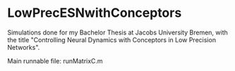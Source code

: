 # LowPrecESNwithConceptors
Simulations done for my Bachelor Thesis at Jacobs University Bremen, with the title "Controlling Neural Dynamics with Conceptors in Low Precision Networks".

Main runnable file: runMatrixC.m

